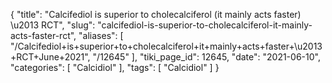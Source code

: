 {
    "title": "Calcifediol is superior to cholecalciferol (it mainly acts faster) \u2013 RCT",
    "slug": "calcifediol-is-superior-to-cholecalciferol-it-mainly-acts-faster-rct",
    "aliases": [
        "/Calcifediol+is+superior+to+cholecalciferol+it+mainly+acts+faster+\u2013+RCT+June+2021",
        "/12645"
    ],
    "tiki_page_id": 12645,
    "date": "2021-06-10",
    "categories": [
        "Calcidiol"
    ],
    "tags": [
        "Calcidiol"
    ]
}